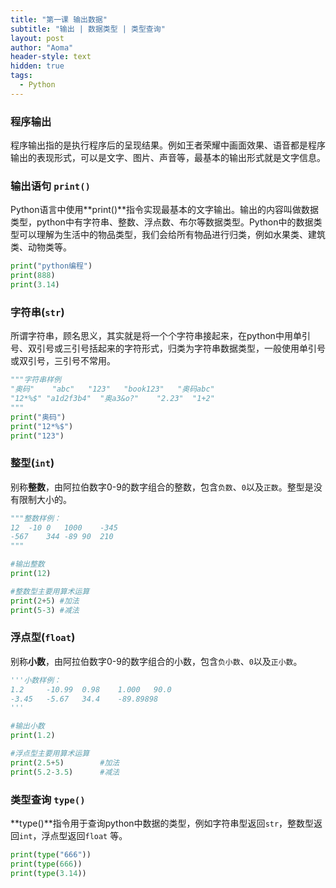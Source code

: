 ```yaml
---
title: "第一课 输出数据"
subtitle: "输出 | 数据类型 | 类型查询"
layout: post
author: "Aoma"
header-style: text
hidden: true
tags:
  - Python
---
```


### 程序输出
程序输出指的是执行程序后的呈现结果。例如王者荣耀中画面效果、语音都是程序输出的表现形式，可以是文字、图片、声音等，最基本的输出形式就是文字信息。

### 输出语句 `print()`
Python语言中使用**print()**指令实现最基本的文字输出。输出的内容叫做数据类型，python中有字符串、整数、浮点数、布尔等数据类型。Python中的数据类型可以理解为生活中的物品类型，我们会给所有物品进行归类，例如水果类、建筑类、动物类等。
```python
print("python编程")
print(888)
print(3.14)
```

### 字符串(`str`)
所谓字符串，顾名思义，其实就是将一个个字符串接起来，在python中用单引号、双引号或三引号括起来的字符形式，归类为字符串数据类型，一般使用单引号或双引号，三引号不常用。
```python
"""字符串样例
"奥码"	"abc"	"123"	"book123"	"奥码abc"
"12*%$"	"a1d2f3b4"	"奥a3&o?"	"2.23"	"1+2"
"""
print("奥码")
print("12*%$")
print("123")
```

### 整型(`int`)
别称**整数**，由阿拉伯数字0-9的数字组合的整数，包含`负数`、`0`以及`正数`。整型是没有限制大小的。
```python
"""整数样例： 
12	-10	0	1000	-345
-567	344	-89	90	210
"""

#输出整数
print(12) 

#整数型主要用算术运算
print(2+5) #加法
print(5-3) #减法
```

### 浮点型(`float`)
别称**小数**，由阿拉伯数字0-9的数字组合的小数，包含`负小数`、`0`以及`正小数`。
```Python
'''小数样例： 
1.2		-10.99	0.98	1.000	90.0
-3.45	-5.67	34.4	-89.89898	
'''

#输出小数
print(1.2) 

#浮点型主要用算术运算
print(2.5+5) 		#加法
print(5.2-3.5) 		#减法
```

### 类型查询 `type()`
**type()**指令用于查询python中数据的类型，例如字符串型返回`str`，整数型返回`int`，浮点型返回`float` 等。
```python
print(type("666"))
print(type(666))
print(type(3.14))
```
